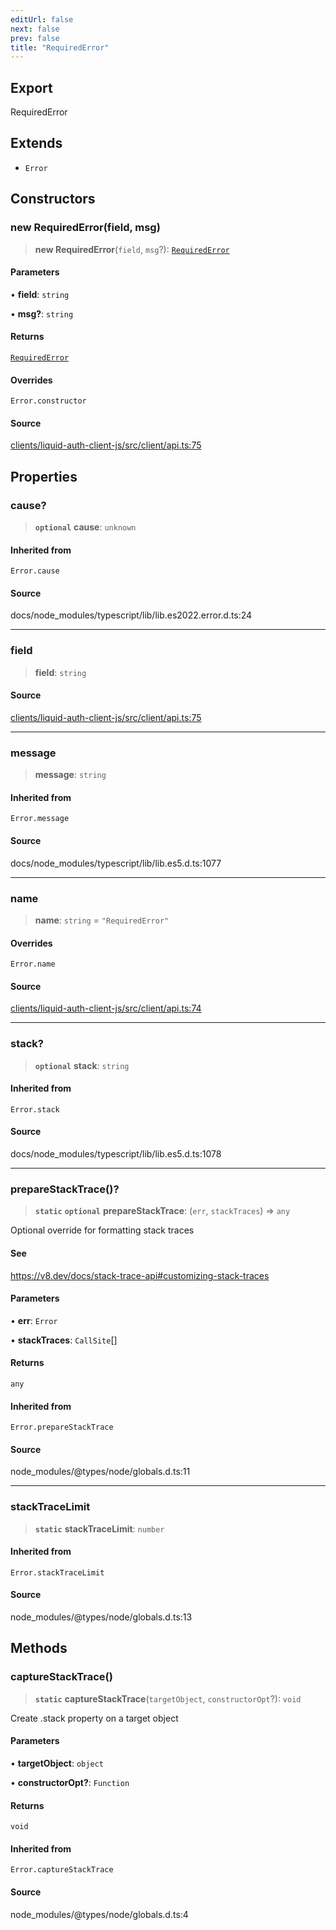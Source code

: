 ```yaml
---
editUrl: false
next: false
prev: false
title: "RequiredError"
---
```


## Export

RequiredError

## Extends

- `Error`

## Constructors

### new RequiredError(field, msg)

> **new RequiredError**(`field`, `msg`?): [`RequiredError`](/reference/typescript/auth/client/classes/requirederror/)

#### Parameters

• **field**: `string`

• **msg?**: `string`

#### Returns

[`RequiredError`](/reference/typescript/auth/client/classes/requirederror/)

#### Overrides

`Error.constructor`

#### Source

[clients/liquid-auth-client-js/src/client/api.ts:75](https://github.com/algorandfoundation/liquid-auth/blob/10c59840d062554c79d275cbb41957b40edae1ed/clients/liquid-auth-client-js/src/client/api.ts#L75)

## Properties

### cause?

> **`optional`** **cause**: `unknown`

#### Inherited from

`Error.cause`

#### Source

docs/node\_modules/typescript/lib/lib.es2022.error.d.ts:24

***

### field

> **field**: `string`

#### Source

[clients/liquid-auth-client-js/src/client/api.ts:75](https://github.com/algorandfoundation/liquid-auth/blob/10c59840d062554c79d275cbb41957b40edae1ed/clients/liquid-auth-client-js/src/client/api.ts#L75)

***

### message

> **message**: `string`

#### Inherited from

`Error.message`

#### Source

docs/node\_modules/typescript/lib/lib.es5.d.ts:1077

***

### name

> **name**: `string` = `"RequiredError"`

#### Overrides

`Error.name`

#### Source

[clients/liquid-auth-client-js/src/client/api.ts:74](https://github.com/algorandfoundation/liquid-auth/blob/10c59840d062554c79d275cbb41957b40edae1ed/clients/liquid-auth-client-js/src/client/api.ts#L74)

***

### stack?

> **`optional`** **stack**: `string`

#### Inherited from

`Error.stack`

#### Source

docs/node\_modules/typescript/lib/lib.es5.d.ts:1078

***

### prepareStackTrace()?

> **`static`** **`optional`** **prepareStackTrace**: (`err`, `stackTraces`) => `any`

Optional override for formatting stack traces

#### See

https://v8.dev/docs/stack-trace-api#customizing-stack-traces

#### Parameters

• **err**: `Error`

• **stackTraces**: `CallSite`[]

#### Returns

`any`

#### Inherited from

`Error.prepareStackTrace`

#### Source

node\_modules/@types/node/globals.d.ts:11

***

### stackTraceLimit

> **`static`** **stackTraceLimit**: `number`

#### Inherited from

`Error.stackTraceLimit`

#### Source

node\_modules/@types/node/globals.d.ts:13

## Methods

### captureStackTrace()

> **`static`** **captureStackTrace**(`targetObject`, `constructorOpt`?): `void`

Create .stack property on a target object

#### Parameters

• **targetObject**: `object`

• **constructorOpt?**: `Function`

#### Returns

`void`

#### Inherited from

`Error.captureStackTrace`

#### Source

node\_modules/@types/node/globals.d.ts:4
